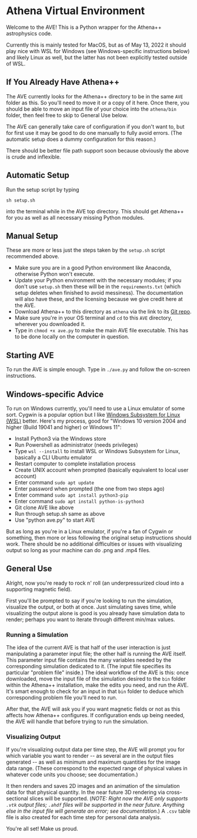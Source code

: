 # Athena Virtual Environment

Welcome to the AVE! This is a Python wrapper for the Athena++ astrophysics code. 

Currently this is mainly tested for MacOS, but as of May 13, 2022 it should play
nice with WSL for Windows (see Windows-specific instructions below) and likely
Linux as well, but the latter has not been explicitly tested outside of WSL.

## If You Already Have Athena++

The AVE currently looks for the Athena++ directory to be in the same `AVE` folder as 
this. So you'll need to move it or a copy of it here. Once there, you should be able 
to move an input file of your choice into the `athena/bin` folder, then feel free to 
skip to General Use below. 

The AVE can generally take care of configuration if you don't want to, but for first 
use it may be good to do one manually to fully avoid errors. (The automatic setup does 
a dummy configuration for this reason.)

There should be better file path support soon because obviously the above is crude and 
inflexible.

## Automatic Setup

Run the setup script by typing

    sh setup.sh

into the terminal while in the AVE top directory. This should get Athena++ for you as 
well as all necessary missing Python modules.

## Manual Setup

These are more or less just the steps taken by the `setup.sh` script recommended above.

- Make sure you are in a good Python environment like Anaconda, otherwise Python won't 
execute.
- Update your Python environment with the necessary modules; if you don't use `setup.sh` 
then these will be in the `requirements.txt` (which setup deletes when finished to avoid 
messiness). The documentation will also have these, and the licensing because we give 
credit here at the AVE.
- Download Athena++ to this directory as `athena` via the link to its 
[Git repo](https://github.com/PrincetonUniversity/athena/).
- Make sure you're in your OS terminal and `cd` to this `AVE` directory, wherever you 
downloaded it.
- Type in `chmod +x ave.py` to make the main AVE file executable. This has to be done 
locally on the computer in question.

## Starting AVE

To run the AVE is simple enough. Type in `./ave.py` and follow the on-screen instructions.

## Windows-specific Advice

To run on Windows currently, you'll need to use a Linux emulator of some sort. Cygwin is 
a popular option but I like [Windows Subsystem for Linux (WSL)](https://docs.microsoft.com/en-us/windows/wsl/install) better. Here's my process,
good for "Windows 10 version 2004 and higher (Build 19041 and higher) or Windows 11":

- Install Python3 via the Windows store
- Run Powershell as administrator (needs privileges)
- Type `wsl --install` to install WSL or Windows Subsystem for Linux, basically a CLI Ubuntu emulator
- Restart computer to complete installation process
- Create UNIX account when prompted (basically equivalent to local user account)
- Enter command `sudo apt update`
- Enter password when prompted (the one from two steps ago)
- Enter command `sudo apt install python3-pip`
- Enter command `sudo apt install python-is-python3`
- Git clone AVE like above
- Run through setup.sh same as above
- Use "python ave.py" to start AVE

But as long as you're in a Linux emulator, if you're a fan of Cygwin or something, then more or less following the original setup instructions should work. There should be no additional difficulties or issues with visualizing output so long as your machine can do .png and .mp4 files.

## General Use

Alright, now you're ready to rock n' roll (an underpressurized cloud into a supporting 
magnetic field). 

First you'll be prompted to say if you're looking to run the simulation, visualize the 
output, or both at once. Just simulating saves time, while visualizing the output alone 
is good is you already have simulation data to render; perhaps you want to iterate through 
different min/max values.

### Running a Simulation

The idea of the current AVE is that half of the user interaction is just manipulating a 
parameter input file; the other half is running the AVE itself. This parameter input file 
contains the many variables needed by the corresponding simulation dedicated to it. (The 
input file specifies its particular "problem file" inside.) The ideal workflow of the AVE 
is this: once downloaded, move the input file of the simulation desired to the `bin` folder 
within the Athena++ installation, make the edits you need, and run the AVE. It's smart 
enough to check for an input in that `bin` folder to deduce which corresponding problem 
file you'll need to run.

After that, the AVE will ask you if you want magnetic fields or not as this affects how 
Athena++ configures. If configuration ends up being needed, the AVE will handle that before 
trying to run the simulation.

### Visualizing Output

If you're visualizing output data per time step, the AVE will prompt you for which variable 
you want to render -- as several are in the output files generated -- as well as minimum 
and maximum quantities for the image data range. (These correspond to the expected range of 
physical values in whatever code units you choose; see documentation.) 

It then renders and saves 2D images and an animation of the simulation data for that 
physical quantity. In the near future 3D rendering via cross-sectional slices will be 
supported. (*NOTE: Right now the AVE only supports `.vtk` output files; `.ahdf` files will 
be supported in the near future. Anything else in the input file will generate an error; 
see documentation.*) A `.csv` table file is also created for each time step for personal
data analysis.

You're all set! Make us proud.
